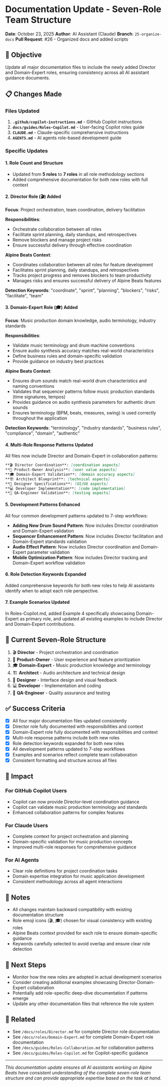 # Documentation Update - Seven-Role Team Structure

**Date**: October 23, 2025
**Author**: AI Assistant (Claude)
**Branch**: `25-organize-docs`
**Pull Request**: #26 - Organized docs and added scripts

## 🎯 Objective

Update all major documentation files to include the newly added Director and Domain-Expert roles, ensuring consistency across all AI assistant guidance documents.

## 📋 Changes Made

### Files Updated

1. **`.github/copilot-instructions.md`** - GitHub Copilot instructions
2. **`docs/guides/Roles-Copilot.md`** - User-facing Copilot roles guide
3. **`CLAUDE.md`** - Claude-specific comprehensive instructions
4. **`AGENTS.md`** - AI agents role-based development guide

### Specific Updates

#### 1. Role Count and Structure
- Updated from **5 roles** to **7 roles** in all role methodology sections
- Added comprehensive documentation for both new roles with full context

#### 2. Director Role (🎬) Added
**Focus**: Project orchestration, team coordination, delivery facilitation

**Responsibilities**:
- Orchestrate collaboration between all roles
- Facilitate sprint planning, daily standups, and retrospectives
- Remove blockers and manage project risks
- Ensure successful delivery through effective coordination

**Alpine Beats Context**:
- Coordinates collaboration between all roles for feature development
- Facilitates sprint planning, daily standups, and retrospectives
- Tracks project progress and removes blockers to team productivity
- Manages risks and ensures successful delivery of Alpine Beats features

**Detection Keywords**: "coordinate", "sprint", "planning", "blockers", "risks", "facilitate", "team"

#### 3. Domain-Expert Role (🎓) Added
**Focus**: Music production domain knowledge, audio terminology, industry standards

**Responsibilities**:
- Validate music terminology and drum machine conventions
- Ensure audio synthesis accuracy matches real-world characteristics
- Define business rules and domain-specific validation
- Provide guidance on industry best practices

**Alpine Beats Context**:
- Ensures drum sounds match real-world drum characteristics and naming conventions
- Validates that sequencer patterns follow music production standards (time signatures, tempos)
- Provides guidance on audio synthesis parameters for authentic drum sounds
- Ensures terminology (BPM, beats, measures, swing) is used correctly throughout the application

**Detection Keywords**: "terminology", "industry standards", "business rules", "compliance", "domain", "authentic"

#### 4. Multi-Role Response Patterns Updated
All files now include Director and Domain-Expert in collaboration patterns:

```markdown
**🎬 Director Coordination**: [coordination aspects]
**🎯 Product-Owner Analysis**: [user value aspects]
**🎓 Domain-Expert Validation**: [domain accuracy aspects]
**🏗️ Architect Blueprint**: [technical aspects]
**🎨 Designer Specifications**: [UI/UX aspects]
**💻 Developer Implementation**: [code implementation]
**🧪 QA-Engineer Validation**: [testing aspects]
```

#### 5. Development Patterns Enhanced
All four common development patterns updated to 7-step workflows:

- **Adding New Drum Sound Pattern**: Now includes Director coordination and Domain-Expert validation
- **Sequencer Enhancement Pattern**: Now includes Director facilitation and Domain-Expert standards validation
- **Audio Effect Pattern**: Now includes Director coordination and Domain-Expert parameter validation
- **Mobile Optimization Pattern**: Now includes Director tracking and Domain-Expert workflow validation

#### 6. Role Detection Keywords Expanded
Added comprehensive keywords for both new roles to help AI assistants identify when to adopt each role perspective.

#### 7. Example Scenarios Updated
In Roles-Copilot.md, added Example 4 specifically showcasing Domain-Expert as primary role, and updated all existing examples to include Director and Domain-Expert contributions.

## 🎯 Current Seven-Role Structure

1. 🎬 **Director** - Project orchestration and coordination
2. 🎯 **Product-Owner** - User experience and feature prioritization
3. 🎓 **Domain-Expert** - Music production knowledge and terminology
4. 🏗️ **Architect** - Audio architecture and technical design
5. 🎨 **Designer** - Interface design and visual feedback
6. 💻 **Developer** - Implementation and coding
7. 🧪 **QA-Engineer** - Quality assurance and testing

## ✅ Success Criteria

- [x] All four major documentation files updated consistently
- [x] Director role fully documented with responsibilities and context
- [x] Domain-Expert role fully documented with responsibilities and context
- [x] Multi-role response patterns include both new roles
- [x] Role detection keywords expanded for both new roles
- [x] All development patterns updated to 7-step workflows
- [x] Examples and scenarios reflect complete team collaboration
- [x] Consistent formatting and structure across all files

## 🔄 Impact

### For GitHub Copilot Users
- Copilot can now provide Director-level coordination guidance
- Copilot can validate music production terminology and standards
- Enhanced collaboration patterns for complex features

### For Claude Users
- Complete context for project orchestration and planning
- Domain-specific validation for music production concepts
- Improved multi-role responses for comprehensive guidance

### For AI Agents
- Clear role definitions for project coordination tasks
- Domain expertise integration for music application development
- Consistent methodology across all agent interactions

## 📝 Notes

- All changes maintain backward compatibility with existing documentation structure
- Role emoji icons (🎬, 🎓) chosen for visual consistency with existing roles
- Alpine Beats context provided for each role to ensure domain-specific guidance
- Keywords carefully selected to avoid overlap and ensure clear role detection

## 🚀 Next Steps

- Monitor how the new roles are adopted in actual development scenarios
- Consider creating additional examples showcasing Director-Domain-Expert collaboration
- Potentially add role-specific deep-dive documentation if patterns emerge
- Update any other documentation files that reference the role system

## 🔗 Related

- See `/docs/roles/Director.md` for complete Director role documentation
- See `/docs/roles/Domain-Expert.md` for complete Domain-Expert role documentation
- See `/docs/guides/Roles-Collaboration.md` for collaboration patterns
- See `/docs/guides/Roles-Copilot.md` for Copilot-specific guidance

---

*This documentation update ensures all AI assistants working on Alpine Beats have consistent understanding of the complete seven-role team structure and can provide appropriate expertise based on the task at hand.*
